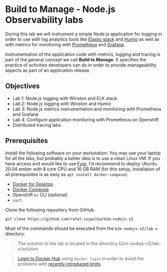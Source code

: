 # Build to Manage - Node.js Observability labs

During this lab we will instrument a simple Node.js application for logging in order to use with log analytics tools like [Elastic stack](http://elastic.co) and [Humio](https://humio.com) as well as with metrics for monitoring with [Prometheus](https://prometheus.io) and [Grafana](https://grafana.com).

Instrumentation of the application code with metrics, logging and tracing is part of the general concept we call **Build to Manage**. It specifies the practice of activities developers can do in order to provide manageability aspects as part of an application release.

## Objectives
- Lab 1: Node.js logging with Winston and ELK stack
- Lab 2: Node.js logging with Winston and Humio
- Lab 3: Node.js metrics instrumentation and monitoring with Prometheus and Grafana
- Lab 4: Configure application monitoring with Prometheus on Openshift
- Distributed tracing labs

## Prerequisites
Install the following software on your workstation. You may use your laptop for all the labs, but probably a better idea is to use a clean Linux VM.
If you have access and would like to use [Fyre](https://fyre.ibm.com), I'd recommend to deploy Ubuntu 20.04 ember with 8 core CPU and 16 GB RAM (for this setup, installation of all prerequisites is as easy as
`apt install docker-compose`). 

- [Docker for Desktop](https://www.docker.com/products/docker-desktop)
- [Docker Compose](https://docs.docker.com/compose/install)
- Openshift `oc` CLI (optional)
- `curl`


Clone the following repository from GitHub.

```
git clone https://github.com/rafal-szypulka/b2m-nodejs-v2
```

Most of the commands should be executed from the `b2m-nodejs-v2/lab-x` directory:

> The solution to the lab is located in the directory b2m-nodejs-v2/lab-x/solution

> [Login to Docker Hub](https://hub.docker.com/signup) using `docker login` in order to avoid the problems with [recently introduced limits](https://www.openshift.com/blog/mitigate-impact-of-docker-hub-pull-request-limits).
> 
